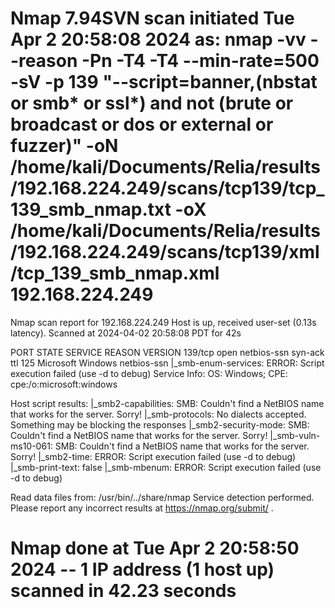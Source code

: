 # Nmap 7.94SVN scan initiated Tue Apr  2 20:58:08 2024 as: nmap -vv --reason -Pn -T4 -T4 --min-rate=500 -sV -p 139 "--script=banner,(nbstat or smb* or ssl*) and not (brute or broadcast or dos or external or fuzzer)" -oN /home/kali/Documents/Relia/results/192.168.224.249/scans/tcp139/tcp_139_smb_nmap.txt -oX /home/kali/Documents/Relia/results/192.168.224.249/scans/tcp139/xml/tcp_139_smb_nmap.xml 192.168.224.249
Nmap scan report for 192.168.224.249
Host is up, received user-set (0.13s latency).
Scanned at 2024-04-02 20:58:08 PDT for 42s

PORT    STATE SERVICE     REASON          VERSION
139/tcp open  netbios-ssn syn-ack ttl 125 Microsoft Windows netbios-ssn
|_smb-enum-services: ERROR: Script execution failed (use -d to debug)
Service Info: OS: Windows; CPE: cpe:/o:microsoft:windows

Host script results:
|_smb2-capabilities: SMB: Couldn't find a NetBIOS name that works for the server. Sorry!
|_smb-protocols: No dialects accepted. Something may be blocking the responses
|_smb2-security-mode: SMB: Couldn't find a NetBIOS name that works for the server. Sorry!
|_smb-vuln-ms10-061: SMB: Couldn't find a NetBIOS name that works for the server. Sorry!
|_smb2-time: ERROR: Script execution failed (use -d to debug)
|_smb-print-text: false
|_smb-mbenum: ERROR: Script execution failed (use -d to debug)

Read data files from: /usr/bin/../share/nmap
Service detection performed. Please report any incorrect results at https://nmap.org/submit/ .
# Nmap done at Tue Apr  2 20:58:50 2024 -- 1 IP address (1 host up) scanned in 42.23 seconds
